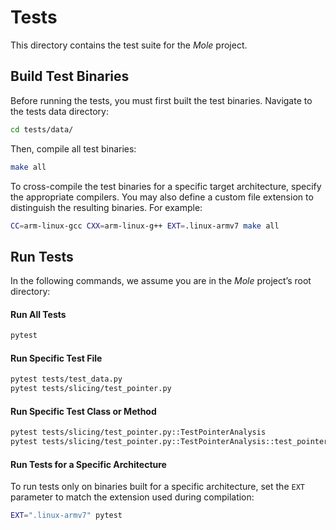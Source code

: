 # Tests
This directory contains the test suite for the *Mole* project.
## Build Test Binaries
Before running the tests, you must first built the test binaries. Navigate to the tests data directory:
```bash
cd tests/data/
```
Then, compile all test binaries:
```bash
make all
```
To cross-compile the test binaries for a specific target architecture, specify the appropriate compilers. You may also define a custom file extension to distinguish the resulting binaries. For example:
```bash
CC=arm-linux-gcc CXX=arm-linux-g++ EXT=.linux-armv7 make all
```
## Run Tests
In the following commands, we assume you are in the *Mole* project’s root directory:
#### Run All Tests
```bash
pytest
```
#### Run Specific Test File
```bash
pytest tests/test_data.py
pytest tests/slicing/test_pointer.py
```
#### Run Specific Test Class or Method
```bash
pytest tests/slicing/test_pointer.py::TestPointerAnalysis
pytest tests/slicing/test_pointer.py::TestPointerAnalysis::test_pointer_analysis_01
```
#### Run Tests for a Specific Architecture
To run tests only on binaries built for a specific architecture, set the `EXT` parameter to match the extension used during compilation:
```bash
EXT=".linux-armv7" pytest
```